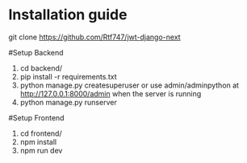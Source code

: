# Installation guide

git clone https://github.com/Rtf747/jwt-django-next

#Setup Backend
1. cd backend/
2. pip install -r requirements.txt
3. python manage.py createsuperuser or use admin/adminpython at http://127.0.0.1:8000/admin when the server is running
4. python manage.py runserver

#Setup Frontend

1. cd frontend/
2. npm install
3. npm run dev
